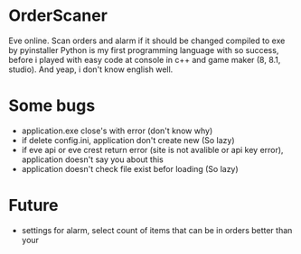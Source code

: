 # OrderScaner
Eve online. Scan orders and alarm if it should be changed
compiled to exe by pyinstaller
Python is my first programming language with so success, before i played with easy code at console in c++ and game maker (8, 8.1, studio). And yeap, i don't know english well.

# Some bugs
- application.exe close's with error (don't know why)
- if delete config.ini, application don't create new (So lazy)
- if eve api or eve crest return error (site is not avalible or api key error), application doesn't say you about this
- application doesn't check file exist befor loading (So lazy)

# Future
- settings for alarm, select count of items that can be in orders better than your
